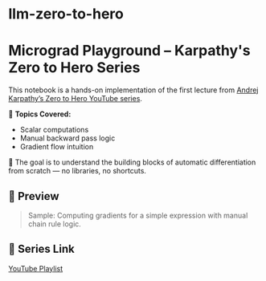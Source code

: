 # llm-zero-to-hero
# Micrograd Playground – Karpathy's Zero to Hero Series

This notebook is a hands-on implementation of the first lecture from [Andrej Karpathy’s Zero to Hero YouTube series](https://www.youtube.com/watch?v=VMj-3S1tku0).

🧠 **Topics Covered:**
- Scalar computations
- Manual backward pass logic
- Gradient flow intuition

🚀 The goal is to understand the building blocks of automatic differentiation from scratch — no libraries, no shortcuts.

## 📸 Preview

> Sample: Computing gradients for a simple expression with manual chain rule logic.

## 🔗 Series Link
[YouTube Playlist](https://www.youtube.com/playlist?list=PLAqhIrjkxbuWI23v9cThsA9GvCAUhRvKZ)

